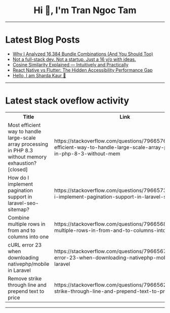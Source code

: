 <h1 align="center">Hi 👋, I'm Tran Ngoc Tam</h1>

---

# Latest Blog Posts 
<!-- BLOG-POST-LIST:START -->
- [Why I Analyzed 16,384 Bundle Combinations &lpar;And You Should Too&rpar;](https://dev.to/puruvj/why-i-analyzed-16384-bundle-combinations-and-you-should-too-4bc4)
- [Not a full-stack dev. Not a startup. Just a 16 y/o with ideas.](https://dev.to/naman_sachdeva/not-a-full-stack-dev-not-a-startup-just-a-16-yo-with-ideas-pmj)
- [Cosine Similarity Explained — Intuitively and Practically](https://dev.to/obrutus/cosine-similarity-explained-intuitively-and-practically-44md)
- [React Native vs Flutter: The Hidden Accessibility Performance Gap](https://dev.to/gabrielrovesti/react-native-vs-flutter-the-hidden-accessibility-performance-gap-1hi9)
- [Hello, I am Sharda Kaur 👋](https://dev.to/sharda_kaur/hello-i-am-sharda-kaur-1o1f)
<!-- BLOG-POST-LIST:END -->

---

# Latest stack oveflow activity
<table>
  <tr><th>Title</th><th>Link</th></tr>
  <!-- STACKOVERFLOW:START --><tr><td>Most efficient way to handle large-scale array processing in PHP 8.3 without memory exhaustion? [closed]</td><td>https://stackoverflow.com/questions/79665761/most-efficient-way-to-handle-large-scale-array-processing-in-php-8-3-without-mem</td></tr><tr><td>How do I implement pagination support in laravel-seo-sitemap?</td><td>https://stackoverflow.com/questions/79665733/how-do-i-implement-pagination-support-in-laravel-seo-sitemap</td></tr><tr><td>Combine multiple rows in from and to columns into one</td><td>https://stackoverflow.com/questions/79665688/combine-multiple-rows-in-from-and-to-columns-into-one</td></tr><tr><td>cURL error 23 when downloading nativephp/mobile in Laravel</td><td>https://stackoverflow.com/questions/79665679/curl-error-23-when-downloading-nativephp-mobile-in-laravel</td></tr><tr><td>Remove strike through line and prepend text to price</td><td>https://stackoverflow.com/questions/79665627/remove-strike-through-line-and-prepend-text-to-price</td></tr><!-- STACKOVERFLOW:END -->
</table>

---


